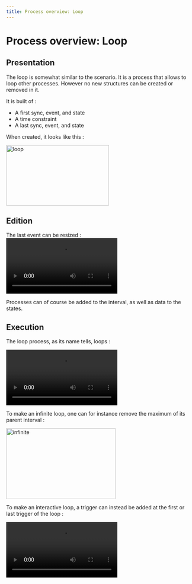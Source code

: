 ```yaml
---
title: Process overview: Loop
---
```

# Process overview: Loop

## Presentation

The loop is somewhat similar to the scenario.
It is a process that allows to loop other processes.
However no new structures can be created or removed in it.

It is built of :

* A first sync, event, and state
* A time constraint
* A last sync, event, and state

When created, it looks like this :

<img class="alignnone size-full wp-image-1357" src="http://ossia.io/wp-content/uploads/2016/11/loop.png" alt="loop" width="277" height="163" />

## Edition

The last event can be resized :
<video src="http://ossia.io/wp-content/uploads/2016/11/loop-resize.webm" autoplay>



Processes can of course be added to the interval, as well as data to the states.

## Execution

The loop process, as its name tells, loops :

<video controls src="../../images/loop-exec.webm" >Loop execution</video>

To make an infinite loop, one can for instance remove the maximum of its parent interval :

<img class="alignnone size-full wp-image-1360" src="http://ossia.io/wp-content/uploads/2016/11/infinite.png" alt="infinite" width="295" height="191" />

To make an interactive loop, a trigger can instead be added at the first or last trigger of the loop :

<video src="http://ossia.io/wp-content/uploads/2016/11/loop-interact.webm" autoplay>
